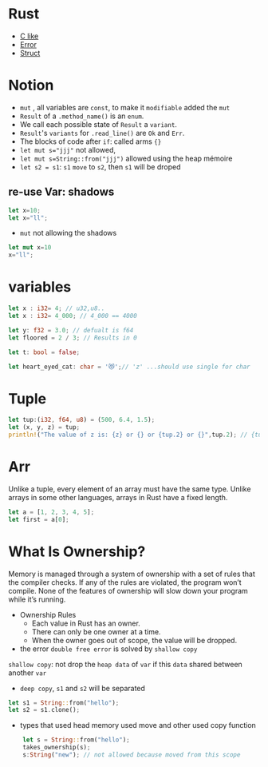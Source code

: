 Rust
======

- [C like](./c-like.md)
- [Error](./rust-error.md)
- [Struct](./struct.md)

Notion
=======

- `mut` , all variables are `const`, to make it `modifiable` added the `mut`
- `Result` of a `.method_name()` is an `enum`.
- We call each possible state of `Result` a `variant`.
- `Result`'s `variants` for `.read_line()` are `Ok` and `Err`.
- The blocks of code after `if`: called arms `{}`
- `let mut s="jjj"` not allowed,
- `let mut s=String::from("jjj")` allowed using the heap mémoire
-  `let s2 = s1`: `s1` `move` to `s2`, then `s1` will be droped


re-use Var: shadows
--------------------
```rust
let x=10;
let x="ll";
```
- `mut` not allowing the shadows
```rust
let mut x=10
x="ll";

```
variables
=========
```rust
let x : i32= 4; // u32,u8..
let x : i32= 4_000; // 4_000 == 4000

let y: f32 = 3.0; // defualt is f64
let floored = 2 / 3; // Results in 0

let t: bool = false;

let heart_eyed_cat: char = '😻';// 'z' ...should use single for char
```

Tuple
=====
```rust
let tup:(i32, f64, u8) = (500, 6.4, 1.5);
let (x, y, z) = tup;
println!("The value of z is: {z} or {} or {tup.2} or {}",tup.2); // {tup.2} -> not allowed
```
Arr
====

Unlike a tuple, every element of an array must have the same type. Unlike
arrays in some other languages, arrays in Rust have a fixed length.
```rust
let a = [1, 2, 3, 4, 5];
let first = a[0];
```

What Is Ownership?
==================

Memory is managed through a system of ownership with a set of rules that the
compiler checks. If any of the rules are violated, the program won’t compile.
None of the features of ownership will slow down your program while it’s
running.
- Ownership Rules
    - Each value in Rust has an owner.
    - There can only be one owner at a time.
    - When the owner goes out of scope, the value will be dropped.
- the error `double free error` is solved by `shallow copy`

`shallow copy`: not drop the `heap data` of `var` if this `data` shared between
another `var`
- `deep copy`, `s1` and `s2` will be separated
```rust
let s1 = String::from("hello");
let s2 = s1.clone();
```
- types that used head memory used move and other used copy function
```rust
    let s = String::from("hello");
    takes_ownership(s);
    s:String("new"); // not allowed because moved from this scope
```
